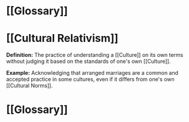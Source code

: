 # [[Glossary]]

# [[Cultural Relativism]] 
**Definition:**  The practice of understanding a [[Culture]] on its own terms without judging it based on the standards of one's own [[Culture]].

**Example:**  Acknowledging that arranged marriages are a common and accepted practice in some cultures, even if it differs from one's own [[Cultural Norms]].

# [[Glossary]]